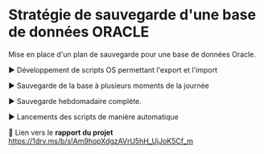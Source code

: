 # Stratégie de sauvegarde d'une base de données ORACLE

Mise en place d'un plan de sauvegarde pour une base de données Oracle. 

:arrow_forward: Développement de scripts OS permettant l'export et l'import 

:arrow_forward: Sauvegarde de la base à plusieurs moments de la journée 

:arrow_forward: Sauvegarde hebdomadaire complète. 

:arrow_forward: Lancements des scripts de manière automatique

:link: Lien vers le **rapport du projet** https://1drv.ms/b/s!Am9hopXdgzAVrU5hH_UjJoK5Cf_m
